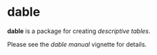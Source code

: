 # dable

**dable** is a package for creating *descriptive tables*.

Please see the *dable manual* vignette for details.
